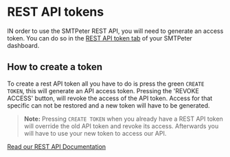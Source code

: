 # REST API tokens

IN order to use the SMTPeter REST API, you will need to generate an access 
token. You can do so in the [REST API token tab](https://www.smtpeter.com/app/#/admin/api-access "create REST API token")
of your SMTPeter dashboard. 

## How to create a token

To create a rest API token all you have to do is press the green `CREATE TOKEN`,
this will generate an API access token. Pressing the 'REVOKE ACCESS' button, will
revoke the access of the API token. Access for that specific can not be restored and
a new token will have to be generated. 

 > **Note:** Pressing `CREATE TOKEN` when you already have a REST API token will override the
old API token and revoke its access. Afterwards you will have to use your new token to access
our API. 

[Read our REST API Documentation](copernica-docs:SMTPeter/api-documentation/rest-api "REST API Documentation")
